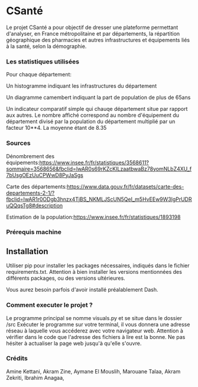 # CSanté

Le projet CSanté a pour objectif de dresser une plateforme permettant d'analyser, en France métropolitaine et par départements, la répartition géographique des pharmacies et autres infrastructures et équipements liés à la santé, selon la démographie.


### Les statistiques utilisées

Pour chaque département:

Un histogramme indiquant les infrastructures du département

Un diagramme camembert indiquant la part de population de plus de 65ans

Un indicateur comparatif simple qui chauqe département situe par rapport aux autres. Le nombre affiché correspond au nombre d'équipement du département divisé par la population du département multiplié par un facteur 10**4. La moyenne étant de 8.35

### Sources

Dénombrement des équipements:https://www.insee.fr/fr/statistiques/3568611?sommaire=3568656&fbclid=IwAR0s69rKZcKILzaatbwaBz78yomNLbZ4XU_f7bUsgOEzUuCPWwD8PyJaSgs

Carte des départements:https://www.data.gouv.fr/fr/datasets/carte-des-departements-2-1/?fbclid=IwAR1r0ODgb3hnzx4TjBS_NKMLJScUN5QeI_m5HvEEw9W3lgPrUDRuQQqsTg8#description

Estimation de la population:https://www.insee.fr/fr/statistiques/1893198
### Prérequis machine
## Installation

Utiliser pip pour installer les packages nécessaires, indiqués dans le fichier requirements.txt. Attention à bien installer les versions mentionnées des différents packages, ou des versions ultérieures.

Vous aurez besoin parfois d'avoir installé préalablement Dash.

### Comment executer le projet ?

Le programme principal se nomme visuals.py et se situe dans le dossier /src 
Exécuter le programme sur votre terminal, il vous donnera une adresse réseau à laquelle vous accéderez avec votre navigateur web. Attention à vérifier dans le code que l'adresse des fichiers à lire est la bonne.
Ne pas hésiter à actualiser la page web jusqu'à qu'elle s'ouvre.

### Crédits
Amine Kettani,
Akram Zine,
Aymane El Mouslih,
Marouane Talaa,
Akram Zekriti,
Ibrahim Anagaa,
